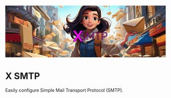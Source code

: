![X SMTP banner](images/banner-1544x500.png "X SMTP")

# X SMTP
Easily configure Simple Mail Transport Protocol (SMTP).
